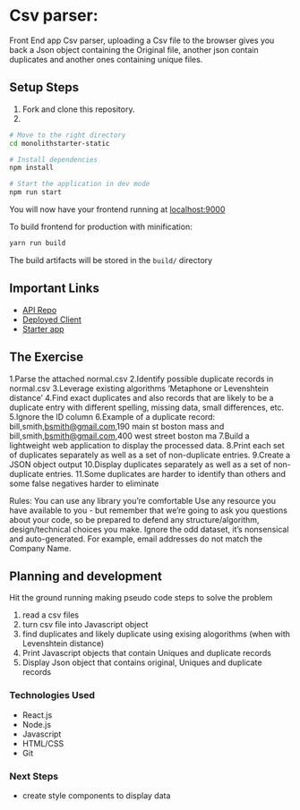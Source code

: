 # Csv parser:

Front End app Csv parser, uploading a Csv file to the browser gives you back a Json object containing the Original file, another json contain duplicates and another ones containing unique files.


## Setup Steps

1. Fork and clone this repository.
2.
```bash
# Move to the right directory
cd monolithstarter-static

# Install dependencies
npm install

# Start the application in dev mode
npm run start
```
You will now have your frontend running at [localhost:9000](http://localhost:9000/)

To build frontend for production with minification:

```bash
yarn run build
```

The build artifacts will be stored in the `build/` directory

## Important Links

- [API Repo](https://github.com/Frankazo/csv-parser)
- [Deployed Client](https://frankazo.github.io/csv-parser/)
- [Starter app](https://candidate-take-home.s3.amazonaws.com/simple-app-starter.zip)

## The Exercise

1.Parse the attached normal.csv
2.Identify possible duplicate records in normal.csv
3.Leverage existing algorithms ‘Metaphone or Levenshtein distance’
4.Find exact duplicates and also records that are likely to be a duplicate entry with different spelling, missing data, small differences, etc.
5.Ignore the ID column
6.Example of a duplicate record: bill,smith,bsmith@gmail.com,190 main st boston mass and bill,smith,bsmith@gmail.com,400 west street boston ma
7.Build a lightweight web application to display the processed data.
8.Print each set of duplicates separately as well as a set of non-duplicate entries.
9.Create a JSON object output
10.Display duplicates separately as well as a set of non-duplicate entries.
11.Some duplicates are harder to identify than others and some false negatives harder to eliminate

Rules:
You can use any library you’re comfortable
Use any resource you have available to you - but remember that we’re going to ask you questions about your code, so be prepared to defend any structure/algorithm, design/technical choices you make.
Ignore the odd dataset, it’s nonsensical and auto-generated. For example, email addresses do not match the Company Name.


## Planning and development

Hit the ground running making pseudo code
steps to solve the problem
1. read a csv files
2. turn csv file into Javascript object
3. find duplicates and likely duplicate using exising alogorithms (when with Levenshtein distance)
4. Print Javascript objects that contain Uniques and duplicate records
5. Display Json object that contains original, Uniques and duplicate records


### Technologies Used

- React.js
- Node.js
- Javascript
- HTML/CSS
- Git

### Next Steps

- create style components to display data
